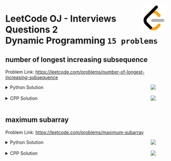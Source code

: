 <picture><img align="right" width="80" src="/logos/leetcode.png"></img></picture>

# LeetCode OJ - Interviews Questions 2 <br> Dynamic Programming `15 problems`

## number of longest increasing subsequence
Problem Link: https://leetcode.com/problems/number-of-longest-increasing-subsequence

<picture><img align="right" width="50" src="https://github.com/cs-MohamedAyman/cs-MohamedAyman/blob/master/repos-logos/python.png"></img></picture>
<details>
    <summary>Python Solution</summary>

```python
class Solution:
    def findNumberOfLIS(self, nums: List[int]) -> int:
        dp = {}
        len_lis, res = 0, 0
        for i in range(len(nums) - 1, -1, -1):
            max_len, max_cnt = 1, 1
            for j in range(i + 1, len(nums)):
                if nums[j] <= nums[i]:
                    continue
                length, cnt = dp[j]
                if length + 1 > max_len:
                    max_len, max_cnt = length + 1, cnt
                elif length + 1 == max_len:
                    max_cnt += cnt
            if max_len > len_lis:
                len_lis, res = max_len, max_cnt
            elif max_len == len_lis:
                res += max_cnt
            dp[i] = [max_len, max_cnt]
        return res
```

</details>
<br>
<picture><img align="right" width="50" src="https://github.com/cs-MohamedAyman/cs-MohamedAyman/blob/master/repos-logos/cpp.png"></img></picture>
<details>
    <summary>CPP Solution</summary>

```cpp
class Solution {
public:
    int findNumberOfLIS(vector<int> &nums) {
        map<int, pair<int, int>> dp;
        int len_lis = 0, res = 0;
        for (int i=size(nums)-1; i>-1; i--) {
            int max_len = 1, max_cnt = 1;
            for (int j=i+1; j<size(nums); j++) {
                if (nums[j] <= nums[i])
                    continue;
                auto [length, count] = dp[j];
                if (length + 1 > max_len)
                    max_len = length + 1, max_cnt = count;
                else if (length + 1 == max_len)
                    max_cnt += count;
            }
            if (max_len > len_lis)
                len_lis = max_len, res = max_cnt;
            else if (max_len == len_lis)
                res += max_cnt;
            dp[i] = {max_len, max_cnt};
        }
        return res;
    }
};
```

</details>
<br>

## maximum subarray
Problem Link: https://leetcode.com/problems/maximum-subarray

<picture><img align="right" width="50" src="https://github.com/cs-MohamedAyman/cs-MohamedAyman/blob/master/repos-logos/python.png"></img></picture>
<details>
    <summary>Python Solution</summary>

```python
class Solution:
    def maxSubArray(self, nums: List[int]) -> int:
        curr_subarray_sum = 0
        max_subarray_sum = nums[0]
        for i in nums:
            curr_subarray_sum = max(curr_subarray_sum, 0)
            curr_subarray_sum += i
            max_subarray_sum = max(max_subarray_sum, curr_subarray_sum)
        return max_subarray_sum
```

</details>
<br>
<picture><img align="right" width="50" src="https://github.com/cs-MohamedAyman/cs-MohamedAyman/blob/master/repos-logos/cpp.png"></img></picture>
<details>
    <summary>CPP Solution</summary>

```cpp
class Solution {
public:
    int maxSubArray(vector<int> &nums) {
        int curr_subarray_sum = 0;
        int max_subarray_sum = nums[0];
        for (int i : nums) {
            curr_subarray_sum = max(curr_subarray_sum, 0);
            curr_subarray_sum += i;
            max_subarray_sum = max(max_subarray_sum, curr_subarray_sum);
        }
        return max_subarray_sum;
    }
};
```

</details>
<br>

